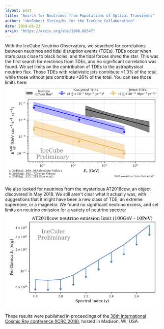 ```yaml
---
layout: post
title: "Search for Neutrinos from Populations of Optical Transients"
author: "<b>Robert Stein</b> for the IceCube Collaboration"
date: 2019-08-22
arxiv: "https://arxiv.org/abs/1908.08547"
---
```

With the IceCube Neutrino Observatory, we searched for correlations between neutrinos and tidal disruption events (TDEs).
TDEs occur when stars pass close to black holes, and the tidal forces shred the star.
This was the first search for neutrinos from TDEs, and no significant correlation was found. We set limits on the contribution of TDEs to the astrophysical neutrino flux.
Those TDEs with relativistic jets contribute <1.3% of the total, while those without jets contribute <26% of the total. You can see those limits here:
<img src="/images/research/population/tde_limit.jpg" alt="TDE limits" style="float:center;width:600px;"/>

We also looked for neutrinos from the mysterious AT2018cow, an object discovered in May 2018. We still aren't clear what it actually was, with suggestions that it might have been a new class of TDE, an extreme supernove, or a magnetar.
We found no significant neutrino excess, and set limits on neutrino emission for a variety of neutrino spectra:
![Limits on AT2018cow](/images/research/population/AT2018cow_limit_plot.jpg "Logo Title Text 1")

These results were published in proceedings of the [36th International Cosmic Ray conference (ICRC 2019)](https://www.icrc2019.org/), hosted in Madison, WI, USA.